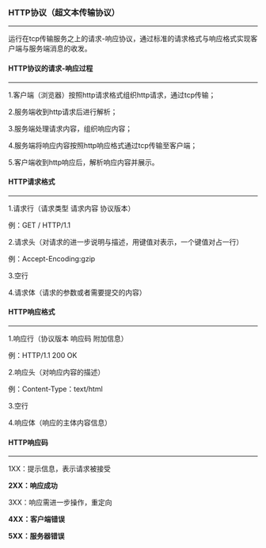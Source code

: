### HTTP协议（超文本传输协议）

------

运行在tcp传输服务之上的请求-响应协议，通过标准的请求格式与响应格式实现客户端与服务端消息的收发。

#### HTTP协议的请求-响应过程

------

1.客户端（浏览器）按照http请求格式组织http请求，通过tcp传输；

2.服务端收到http请求后进行解析；

3.服务端处理请求内容，组织响应内容；

4.服务端将响应内容按照http响应格式通过tcp传输至客户端；

5.客户端收到http响应后，解析响应内容并展示。

#### HTTP请求格式

------

1.请求行（请求类型  请求内容  协议版本）

例：GET  /  HTTP/1.1

2.请求头（对请求的进一步说明与描述，用键值对表示，一个键值对占一行）

例：Accept-Encoding:gzip

3.空行

4.请求体（请求的参数或者需要提交的内容）

#### HTTP响应格式

------

1.响应行（协议版本  响应码  附加信息）

例：HTTP/1.1  200  OK

2.响应头（对响应内容的描述）

例：Content-Type：text/html

3.空行

4.响应体（响应的主体内容信息）

#### HTTP响应码

------

1XX：提示信息，表示请求被接受

**2XX：响应成功**

3XX：响应需进一步操作，重定向

**4XX：客户端错误**

**5XX：服务器错误**

